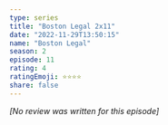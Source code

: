 ```yaml
---
type: series
title: "Boston Legal 2x11"
date: "2022-11-29T13:50:15"
name: "Boston Legal"
season: 2
episode: 11
rating: 4
ratingEmoji: ⭐️⭐️⭐️⭐️
share: false
---
```


*[No review was written for this episode]*
